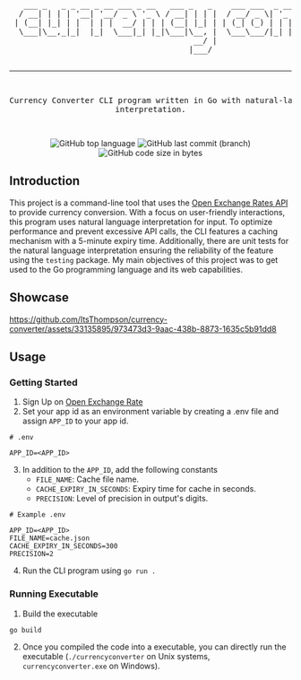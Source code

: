 <div align="center">
<pre>
                                                                            _            
                                                                           | |           
   ___ _   _ _ __ _ __ ___ _ __   ___ _   _    ___ ___  _ ____   _____ _ __| |_ ___ _ __ 
  / __| | | | '__| '__/ _ \ '_ \ / __| | | |  / __/ _ \| '_ \ \ / / _ \ '__| __/ _ \ '__|
 | (__| |_| | |  | | |  __/ | | | (__| |_| | | (_| (_) | | | \ V /  __/ |  | ||  __/ |   
  \___|\__,_|_|  |_|  \___|_| |_|\___|\__, |  \___\___/|_| |_|\_/ \___|_|   \__\___|_|   
                                       __/ |                                             
                                      |___/                                              

-----------------------------------------------------------------------------------------
Currency Converter CLI program written in Go with natural-language interpretation.

</pre>

![GitHub top language](https://img.shields.io/github/languages/top/ItsThompson/currency-converter)
![GitHub last commit (branch)](https://img.shields.io/github/last-commit/ItsThompson/currency-converter/main)
![GitHub code size in bytes](https://img.shields.io/github/languages/code-size/ItsThompson/currency-converter)

</div>

## Introduction
This project is a command-line tool that uses the [Open Exchange Rates API](https://openexchangerates.org/) to provide currency conversion. With a focus on user-friendly interactions, this program uses natural language interpretation for input. To optimize performance and prevent excessive API calls, the CLI features a caching mechanism with a 5-minute expiry time. Additionally, there are unit tests for the natural language interpretation ensuring the reliability of the feature using the `testing` package. My main objectives of this project was to get used to the Go programming language and its web capabilities.

## Showcase

https://github.com/ItsThompson/currency-converter/assets/33135895/973473d3-9aac-438b-8873-1635c5b91dd8

## Usage
### Getting Started 
1. Sign Up on [Open Exchange Rate](https://openexchangerates.org/)
2. Set your app id as an environment variable by creating a .env file and assign `APP_ID` to your app id.
```
# .env

APP_ID=<APP_ID>
```
3. In addition to the `APP_ID`, add the following constants
    - `FILE_NAME`: Cache file name.
    - `CACHE_EXPIRY_IN_SECONDS`: Expiry time for cache in seconds.
    - `PRECISION`: Level of precision in output's digits.

```
# Example .env

APP_ID=<APP_ID>
FILE_NAME=cache.json
CACHE_EXPIRY_IN_SECONDS=300
PRECISION=2
```
4. Run the CLI program using `go run .`
### Running Executable
1. Build the executable 
```
go build
```
2. Once you compiled the code into a executable, you can directly run the executable (`./currencyconverter` on Unix systems, `currencyconverter.exe` on Windows).
